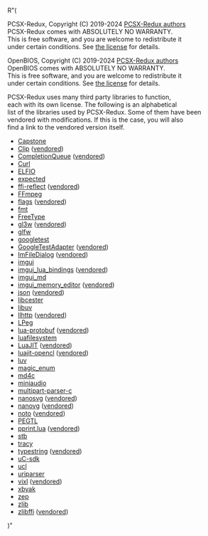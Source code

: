 R"(

PCSX-Redux, Copyright (C) 2019-2024 [PCSX-Redux authors](AUTHORS)  
PCSX-Redux comes with ABSOLUTELY NO WARRANTY.  
This is free software, and you are welcome to redistribute it  
under certain conditions. See [the license](https://github.com/grumpycoders/pcsx-redux/blob/main/LICENSE) for details.

OpenBIOS, Copyright (C) 2019-2024 [PCSX-Redux authors](AUTHORS)  
OpenBIOS comes with ABSOLUTELY NO WARRANTY.  
This is free software, and you are welcome to redistribute it  
under certain conditions. See [the license](https://github.com/grumpycoders/pcsx-redux/blob/main/src/mips/LICENSE) for details.

PCSX-Redux uses many third party libraries to function,  
each with its own license. The following is an alphabetical  
list of the libraries used by PCSX-Redux. Some of them have been  
vendored with modifications. If this is the case, you will also  
find a link to the vendored version itself.

 - [Capstone](https://github.com/capstone-engine/capstone)
 - [Clip](https://github.com/dacap/clip) ([vendored](https://github.com/grumpycoders/pcsx-redux/tree/main/third_party/clip))
 - [CompletionQueue](https://github.com/bhhbazinga/ConcurrentQueue) ([vendored](https://github.com/grumpycoders/pcsx-redux/tree/main/third_party/cq))
 - [Curl](https://github.com/curl/curl)
 - [ELFIO](https://github.com/serge1/ELFIO)
 - [expected](https://github.com/TartanLlama/expected)
 - [ffi-reflect](https://github.com/corsix/ffi-reflect) ([vendored](https://github.com/grumpycoders/pcsx-redux/tree/main/third_party/ffi-reflect))
 - [FFmpeg](https://ffmpeg.org)
 - [flags](https://github.com/sailormoon/flags) ([vendored](https://github.com/grumpycoders/pcsx-redux/blob/main/third_party/flags.h))
 - [fmt](https://github.com/fmtlib/fmt)
 - [FreeType](https://gitlab.freedesktop.org/freetype/freetype.git)
 - [gl3w](https://github.com/skaslev/gl3w) ([vendored](https://github.com/grumpycoders/pcsx-redux/tree/main/third_party/gl3w/GL))
 - [glfw](https://www.glfw.org)
 - [googletest](https://github.com/google/googletest)
 - [GoogleTestAdapter](https://github.com/csoltenborn/GoogleTestAdapter) ([vendored](https://github.com/grumpycoders/pcsx-redux/tree/main/third_party/GoogleTestAdapter))
 - [ImFileDialog](https://github.com/dfranx/ImFileDialog) ([vendored](https://github.com/grumpycoders/pcsx-redux/tree/main/third_party/ImFileDialog))
 - [imgui](https://github.com/ocornut/imgui)
 - [imgui_lua_bindings](https://github.com/patrickriordan/imgui_lua_bindings) ([vendored](https://github.com/grumpycoders/pcsx-redux/tree/main/third_party/imgui_lua_bindings))
 - [imgui_md](https://github.com/mekhontsev/imgui_md)
 - [imgui_memory_editor](https://github.com/ocornut/imgui_memory_editor) ([vendored](https://github.com/grumpycoders/pcsx-redux/tree/main/third_party/imgui_memory_editor))
 - [json](https://github.com/nlohmann/json) ([vendored](https://github.com/grumpycoders/pcsx-redux/blob/main/third_party/json.hpp))
 - [libcester](https://github.com/exoticlibraries/libcester)
 - [libuv](https://github.com/libuv/libuv)
 - [llhttp](https://github.com/nodejs/llhttp) ([vendored](https://github.com/grumpycoders/pcsx-redux/tree/main/third_party/llhttp))
 - [LPeg](http://www.inf.puc-rio.br/~roberto/lpeg/)
 - [lua-protobuf](https://github.com/starwing/lua-protobuf) ([vendored](https://github.com/grumpycoders/pcsx-redux/tree/main/third_party/lua-protobuf))
 - [luafilesystem](https://github.com/lunarmodules/luafilesystem)
 - [LuaJIT](https://github.com/LuaJIT/LuaJIT) ([vendored](https://github.com/grumpycoders/LuaJIT/tree/vendored-clib-virtual))
 - [luajit-opencl](https://github.com/malkia/luajit-opencl) ([vendored](https://github.com/grumpycoders/pcsx-redux/tree/main/third_party/glffi))
 - [luv](https://github.com/luvit/luv)
 - [magic_enum](https://github.com/Neargye/magic_enum)
 - [md4c](https://github.com/mity/md4c)
 - [miniaudio](https://github.com/mackron/miniaudio)
 - [multipart-parser-c](https://github.com/iafonov/multipart-parser-c)
 - [nanosvg](https://github.com/memononen/nanosvg) ([vendored](https://github.com/grumpycoders/nanosvg))
 - [nanovg](https://github.com/memononen/nanovg) ([vendored](https://github.com/grumpycoders/nanovg))
 - [noto](https://fonts.google.com/noto) ([vendored](https://github.com/grumpycoders/pcsx-redux/tree/main/third_party/noto))
 - [PEGTL](https://github.com/taocpp/PEGTL)
 - [pprint.lua](https://github.com/jagt/pprint.lua) ([vendored](https://github.com/grumpycoders/pcsx-redux/tree/main/third_party/pprint.lua))
 - [stb](https://github.com/nothings/stb)
 - [tracy](https://github.com/wolfpld/tracy)
 - [typestring](https://github.com/irrequietus/typestring) ([vendored](https://github.com/grumpycoders/pcsx-redux/blob/main/third_party/typestring.hh))
 - [uC-sdk](https://github.com/grumpycoders/uC-sdk)
 - [ucl](https://github.com/Distrotech/ucl)
 - [uriparser](https://github.com/uriparser/uriparser)
 - [vixl](https://github.com/Linaro/vixl) ([vendored](https://github.com/grumpycoders/vixl))
 - [xbyak](https://github.com/herumi/xbyak)
 - [zep](https://github.com/grumpycoders/zep)
 - [zlib](https://github.com/madler/zlib)
 - [zlibffi](https://github.com/luapower/zlib) ([vendored](https://github.com/grumpycoders/pcsx-redux/tree/main/third_party/zlibffi))

)"
